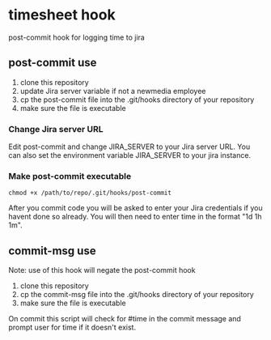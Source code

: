 # timesheet hook

post-commit hook for logging time to jira

## post-commit use

1. clone this repository
1. update Jira server variable if not a newmedia employee
1. cp the post-commit file into the .git/hooks directory of your repository
1. make sure the file is executable

### Change Jira server URL

Edit post-commit and change JIRA_SERVER to your Jira server URL.  You can also set the environment variable JIRA_SERVER to your jira instance.

### Make post-commit executable

    chmod +x /path/to/repo/.git/hooks/post-commit


After you commit code you will be asked to enter your Jira credentials if you havent done so already.  You will then need to enter time in the format
"1d 1h 1m".

## commit-msg use

Note: use of this hook will negate the post-commit hook

1. clone this repository
1. cp the commit-msg file into the .git/hooks directory of your repository
1. make sure the file is executable

On commit this script will check for #time in the commit message and prompt user for time if it doesn't exist.
